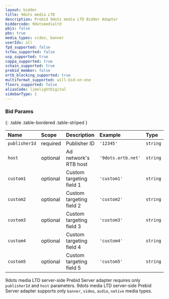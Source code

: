 ```yaml
---
layout: bidder
title: 9dots media LTD
description: Prebid 9dots media LTD Bidder Adaptor
biddercode: 9dotsmedialtd
pbjs: false
pbs: true
media_types: video, banner
userIds: all
fpd_supported: false
tcfeu_supported: false
usp_supported: true
coppa_supported: true
schain_supported: true
prebid_member: false
ortb_blocking_supported: true
multiformat_supported: will-bid-on-one
floors_supported: false
aliasCode: limelightDigital
sidebarType: 1
---
```


### Bid Params

{: .table .table-bordered .table-striped }

| Name          | Scope    | Description                                                   | Example                | Type      |
|:--------------|:---------|:--------------------------------------------------------------|:-----------------------|:----------|
| `publisherId` | required | Publisher ID                                                  | `'12345'`              | `string`  |
| `host`        | optional | Ad network's RTB host                                         | `'9dots.ortb.net'`     | `string`  |
| `custom1`     | optional | Custom targeting field 1                                      | `'custom1'`            | `string`  |
| `custom2`     | optional | Custom targeting field 2                                      | `'custom2'`            | `string`  |
| `custom3`     | optional | Custom targeting field 3                                      | `'custom3'`            | `string`  |
| `custom4`     | optional | Custom targeting field 4                                      | `'custom4'`            | `string`  |
| `custom5`     | optional | Custom targeting field 5                                      | `'custom5'`            | `string`  |

9dots media LTD server-side Prebid Server adapter requires only `publisherId` and `host` parameters.
9dots media LTD server-side Prebid Server adapter supports only `banner`, `video`, `audio`, `native` media types.
